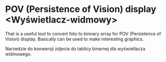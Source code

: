 # POV (Persistence of Vision) display <Wyświetlacz-widmowy>

That is a useful tool to convert foto to binnary array for POV (Persistence of Vision) display.
Basically can be used to make interesting graphics.

Narzedzie do konwersji zdjecia do tablicy binarnej  dla wyświetlacza widmowego.
